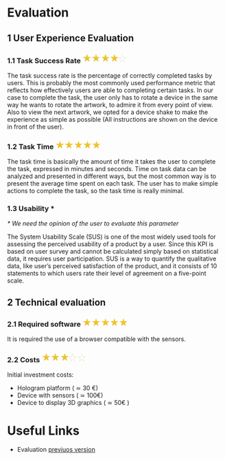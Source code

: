 # Evaluation

## 1 User Experience Evaluation

### 1.1 Task Success Rate ![stars4](/images/stars4.jpg)

The task success rate is the percentage of correctly completed tasks by users. This is probably the most commonly used performance metric that reflects how effectively users are able to completing certain tasks. In our case to complete the task, the user only has to rotate a device in the same way he wants to rotate the artwork, to admire it from every point of view. Also to view the next artwork, we opted for a device shake to make the experience as simple as possible (All instructions are shown on the device in front of the user).

### 1.2 Task Time ![stars5](/images/stars5.jpg)


The task time is basically the amount of time it takes the user to complete the task, expressed in minutes and seconds. Time on task data can be analyzed and presented in different ways, but the most common way is to present the average time spent on each task. The user has to make simple actions to complete the task, so the task time is really minimal.

### 1.3 Usability *

_* We need the opinion of the user to evaluate this parameter_

The System Usability Scale (SUS) is one of the most widely used tools for assessing the perceived usability of a product by a user. Since this KPI is based on user survey and cannot be calculated simply based on statistical data, it requires user participation. SUS is a way to quantify the qualitative data, like user’s perceived satisfaction of the product, and it consists of 10 statements to which users rate their level of agreement on a five-point scale.

## 2 Technical evaluation

### 2.1 Required software ![stars5](/images/stars5.jpg)

It is required the use of a browser compatible with the sensors.

### 2.2 Costs ![stars3](/images/stars3.jpg)

Initial investment costs:
- Hologram platform ( ≃ 30 €)
- Device with sensors  ( ≃  100€)
- Device to display 3D graphics ( ≃ 50€ )


# Useful Links

- Evaluation [previuos version](https://github.com/alessandromigliore/InteractiveClassicalArt/blob/master/First%20delivery/Evaluation.md)
